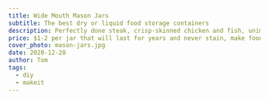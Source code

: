 ```yaml
---
title: Wide Mouth Mason Jars 
subtitle: The best dry or liquid food storage containers
description: Perfectly done steak, crisp-skinned chicken and fish, unimpeachable stir fry and veggies, breakfast worth waking up for… a cast iron skillet can handle it all. It's the easiest, fastest way to cook amazing meals. Inexpensive cast iron can be effortless to clean, gets better with use, and promises to last multiple lifetimes of daily tasty cooking.
price: $1-2 per jar that will last for years and never stain, make food taste weird, or get gross like plastic food containers.
cover_photo: mason-jars.jpg
date: 2020-12-28
author: Tom
tags:
  - diy
  - makeit
---
```


